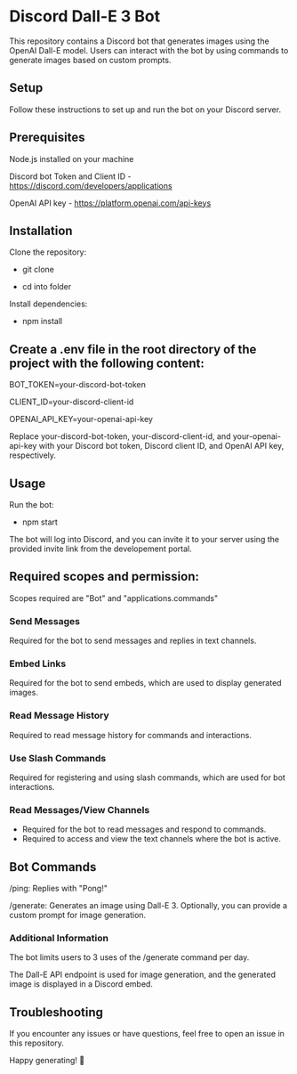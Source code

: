 # Discord Dall-E 3 Bot
This repository contains a Discord bot that generates images using the OpenAI Dall-E model. Users can interact with the bot by using commands to generate images based on custom prompts.

## Setup
Follow these instructions to set up and run the bot on your Discord server.

## Prerequisites
Node.js installed on your machine

Discord bot Token and Client ID - https://discord.com/developers/applications

OpenAI API key - https://platform.openai.com/api-keys

## Installation
Clone the repository:

- git clone

- cd into folder

Install dependencies:

- npm install

## Create a .env file in the root directory of the project with the following content:

BOT_TOKEN=your-discord-bot-token

CLIENT_ID=your-discord-client-id

OPENAI_API_KEY=your-openai-api-key

Replace your-discord-bot-token, your-discord-client-id, and your-openai-api-key with your Discord bot token, Discord client ID, and OpenAI API key, respectively.

## Usage
Run the bot:
- npm start

The bot will log into Discord, and you can invite it to your server using the provided invite link from the developement portal.
## Required scopes and permission:
Scopes required are "Bot" and "applications.commands"
### Send Messages
Required for the bot to send messages and replies in text channels.
### Embed Links
Required for the bot to send embeds, which are used to display generated images.
### Read Message History
Required to read message history for commands and interactions.
### Use Slash Commands
Required for registering and using slash commands, which are used for bot interactions.
### Read Messages/View Channels
- Required for the bot to read messages and respond to commands.
- Required to access and view the text channels where the bot is active.

## Bot Commands
/ping: Replies with "Pong!"

/generate: Generates an image using Dall-E 3. Optionally, you can provide a custom prompt for image generation.

### Additional Information
The bot limits users to 3 uses of the /generate command per day.

The Dall-E API endpoint is used for image generation, and the generated image is displayed in a Discord embed.

## Troubleshooting

If you encounter any issues or have questions, feel free to open an issue in this repository.

Happy generating! 🎨

